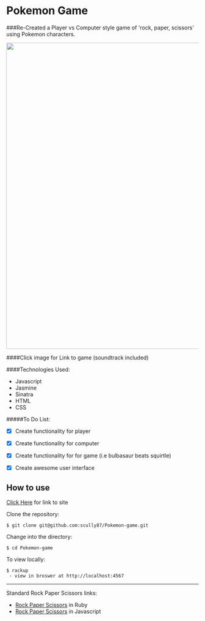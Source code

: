 Pokemon Game
=========================
###Re-Created a Player vs Computer style game of 'rock, paper, scissors' using Pokemon characters.

<div align='center'>
	<a href="http://guarded-eyrie-8904.herokuapp.com/">
	<img src="https://utstatic.a.cdnify.io/wp-content/uploads/2012/11/Pokemon.jpg" width="800">
</a>
</div>

####Click image for Link to game (soundtrack included)

####Technologies Used:

  - Javascript
  - Jasmine
  - Sinatra
  - HTML
  - CSS

#####To Do List:
  - [x] Create functionality for player
  - [x] Create functionality for computer
  - [x] Create functionality for for game (i.e bulbasaur beats squirtle)
  - [x] Create awesome user interface


How to use
----------

[Click Here](http://guarded-eyrie-8904.herokuapp.com/) for link to site

Clone the repository:
```shell
$ git clone git@github.com:scully87/Pokemon-game.git
```

Change into the directory:
```shell
$ cd Pokemon-game
```

To view locally:
```shell
$ rackup
 - view in broswer at http://localhost:4567
```

---------------------------------

Standard Rock Paper Scissors links:

  - [Rock Paper Scissors](https://www.github.com/scully87/Rock_Paper_Scissors) in Ruby
  - [Rock Paper Scissors](https://www.github.com/scully87/RockPaperScissors_Javascript) in Javascript